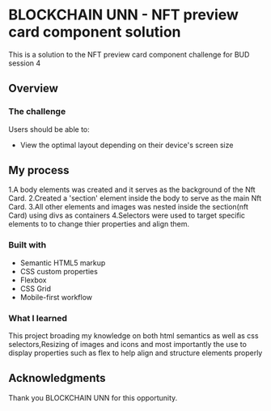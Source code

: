 # BLOCKCHAIN UNN - NFT preview card component solution

This is a solution to the NFT preview card component challenge for BUD session 4

## Overview

### The challenge

Users should be able to:

- View the optimal layout depending on their device's screen size

## My process
1.A body elements was created and it serves as the background of the Nft Card.
2.Created a 'section' element inside the body to serve as the main Nft Card.
3.All other elements and images was nested inside the section(nft Card) using divs as containers
4.Selectors were used to target specific elements to to change thier properties and align them.


### Built with

- Semantic HTML5 markup
- CSS custom properties
- Flexbox
- CSS Grid
- Mobile-first workflow


### What I learned

This project broading my knowledge on both html semantics as well as css selectors,Resizing of images and icons and most importantly the use to display properties such as flex to help align and structure elements properly



## Acknowledgments

Thank you BLOCKCHAIN UNN for this opportunity. 
